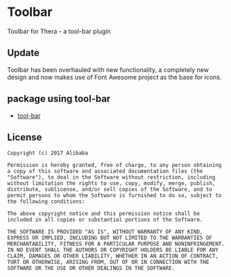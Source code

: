 # Toolbar
Toolbar for Thera - a tool-bar plugin



## Update

Toolbar has been overhauled with new functionality, a completely new design and now makes use of Font Awesome project as the base for icons.

## package using tool-bar

- [tool-bar](https://atom.io/packages/tool-bar)

## License

    Copyright (c) 2017 Alibaba

    Permission is hereby granted, free of charge, to any person obtaining a copy of this software and associated documentation files (the "Software"), to deal in the Software without restriction, including without limitation the rights to use, copy, modify, merge, publish, distribute, sublicense, and/or sell copies of the Software, and to permit persons to whom the Software is furnished to do so, subject to the following conditions:

    The above copyright notice and this permission notice shall be included in all copies or substantial portions of the Software.

    THE SOFTWARE IS PROVIDED "AS IS", WITHOUT WARRANTY OF ANY KIND, EXPRESS OR IMPLIED, INCLUDING BUT NOT LIMITED TO THE WARRANTIES OF MERCHANTABILITY, FITNESS FOR A PARTICULAR PURPOSE AND NONINFRINGEMENT. IN NO EVENT SHALL THE AUTHORS OR COPYRIGHT HOLDERS BE LIABLE FOR ANY CLAIM, DAMAGES OR OTHER LIABILITY, WHETHER IN AN ACTION OF CONTRACT, TORT OR OTHERWISE, ARISING FROM, OUT OF OR IN CONNECTION WITH THE SOFTWARE OR THE USE OR OTHER DEALINGS IN THE SOFTWARE.

